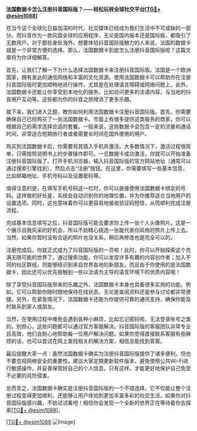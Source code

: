 **法国数据卡怎么注册抖音国际版？——轻松玩转全球社交平台[[TG💪+ @esim1088](https://t.me/s/esim1088)]**

在当今这个全球化日益加深的时代，社交媒体已经成为我们生活中不可或缺的一部分。而抖音作为一款风靡全球的应用程序，无论是国内版本还是国际版，都吸引了无数用户。对于那些身处海外、想要体验抖音国际版魅力的人来说，法国的数据卡就是一个非常方便的选择。那么，法国数据卡到底怎么注册抖音国际版呢？这篇文章将为你详细解答。

首先，让我们了解一下为什么选择法国数据卡来注册抖音国际版。法国是一个欧洲国家，拥有发达的通信网络和丰富的文化资源。使用法国数据卡可以帮助你在注册抖音国际版时更加顺畅地进行操作，尤其是在处理语言障碍或网络问题上。此外，法国数据卡还能让你享受到本地化的服务，比如访问更多的法语内容，与当地的抖音用户互动等。这些都为你的抖音之旅增添了更多乐趣。

接下来，我们进入正题，教你如何利用法国数据卡注册抖音国际版。首先，你需要确保自己已经购买了一张法国数据卡。市面上有很多提供这类服务的商家，你可以根据自己的需求选择合适的套餐。一般来说，这些数据卡会包含一定的流量和通话时间，非常适合短期旅行者或者需要长时间在国外使用的用户。

购买到法国数据卡后，你需要将其插入手机并激活。大多数情况下，激活过程很简单，只需按照说明书上的步骤操作即可。一旦数据卡成功激活，你就可以开始准备注册抖音国际版了。打开手机浏览器，输入抖音国际版的官方网站地址（通常可以通过搜索引擎找到），然后点击“注册”按钮。在这里，你需要填写一些基本信息，比如邮箱地址、手机号码以及设置密码等。

值得注意的是，在填写手机号码这一栏时，你可以直接使用法国数据卡绑定的号码。这样做的好处是，系统会自动识别你的地理位置，并为你推荐适合当地用户的设置选项。同时，这也意味着你可以更容易地接收验证码短信，从而顺利完成注册流程。

完成基本信息填写之后，抖音国际版可能会要求你上传一张个人头像照片。这是一个展示自我风采的好机会，所以不妨精心挑选一张能代表你风格的照片上传上去。当然，如果你暂时没有合适的照片也没关系，稍后再修改也是完全可以的。

注册完成后，你就正式成为了抖音国际版的一员啦！此时，你可以开始探索这个充满无限可能的世界了。通过搜索功能，你可以发现许多有趣的内容创作者；加入不同的社区群组，则能够结识到来自世界各地的新朋友。而且由于你使用的是法国数据卡，因此还可以优先接触到一些以法语为主导的语言环境下的优质内容哦！

除了享受抖音国际版带来的乐趣之外，法国数据卡本身也具备很多实用的功能。例如，它可以帮助你随时随地保持在线状态，无论是查阅资料还是参与讨论都非常便捷。另外，在紧急情况下，法国数据卡还能为你提供可靠的通讯支持，确保你能及时联系到家人或朋友。

当然，在使用过程中难免会遇到各种小麻烦，比如忘记密码啦、无法登录账号之类的。别担心，这些问题都可以通过官方客服解决。抖音国际版的客服团队非常专业且高效，他们会耐心地帮助每一位用户解决问题。如果你觉得直接联系客服有些麻烦的话，也可以尝试在网上查找相关的解决方案，相信总能找到答案。

最后提醒大家一点：虽然法国数据卡确实为注册抖音国际版提供了诸多便利，但也不要忽视网络安全的重要性。建议大家定期更新软件版本，避免使用公共Wi-Fi进行敏感操作，并妥善保管好自己的个人信息。只有这样，才能更好地保护自己免受不必要的风险侵害。

总而言之，法国数据卡确实是注册抖音国际版的一个不错选择。它不仅能让整个注册过程变得更加顺利，还能够让用户体验到更加丰富多彩的社交生活。如果你对抖音国际版感兴趣，不妨试试看吧！相信你会发现一个全新的世界正在等待着你去探索[[TG💪+ @esim1088](https://t.me/s/esim1088)]。

[[TG💪+ @esim1088](https://t.me/s/esim1088) ![Image](https://i.postimg.cc/4NQfJmqS/Snipaste-2025-05-13-00-14-12.png)]
